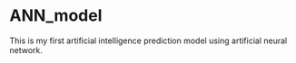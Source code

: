 # ANN_model
This is my first artificial intelligence prediction model using artificial neural network.
